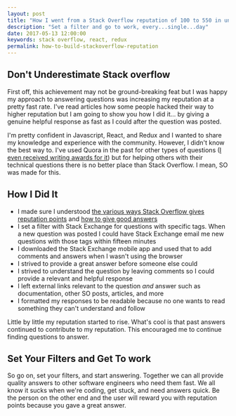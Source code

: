 ```yaml
---
layout: post
title: "How I went from a Stack Overflow reputation of 100 to 550 in under two months"
description: "Set a filter and go to work, every...single...day"
date: 2017-05-13 12:00:00
keywords: stack overflow, react, redux
permalink: how-to-build-stackoverflow-reputation
---
```


## Don't Underestimate Stack overflow

First off, this achievement may not be ground-breaking feat but I was happy my approach to answering questions was increasing my reputation at a pretty fast rate. I've read articles how some people hacked their way to higher reputation but I am going to show you how I did it... by giving a genuine helpful response as fast as I could after the question was posted.

I'm pretty confident in Javascript, React, and Redux and I wanted to share my knowledge and experience with the community. However, I didn't know the best way to. I've used Quora in the past for other types of questions ([I even received writing awards for it](https://www.quora.com/profile/Keith-Alpichi)) but for helping others with their technical questions there is no better place than Stack Overflow. I mean, SO was made for this.

## How I Did It

- I made sure I understood [the various ways Stack Overflow gives reputation points](https://stackoverflow.com/help/whats-reputation) and [how to give good answers](https://stackoverflow.com/help/how-to-answer)
- I set a filter with Stack Exchange for questions with specific tags. When a new question was posted I could have Stack Exchange email me new questions with those tags within fifteen minutes
- I downloaded the Stack Exchange mobile app and used that to add comments and answers when I wasn't using the browser
- I strived to provide a great answer before someone else could
- I strived to understand the question by leaving comments so I could provide a relevant and helpful response
- I left external links relevant to the question *and* answer such as documentation, other SO posts, articles, and more
- I formatted my responses to be readable because no one wants to read something they can't understand and follow

Little by little my reputation started to rise. What's cool is that past answers continued to contribute to my reputation. This encouraged me to continue finding questions to answer.

## Set Your Filters and Get To work

So go on, set your filters, and start answering. Together we can all provide quality answers to other software engineers who need them fast. We all know it sucks when we're coding, get stuck, and need answers quick. Be the person on the other end and the user will reward you with reputation points because you gave a great answer.
